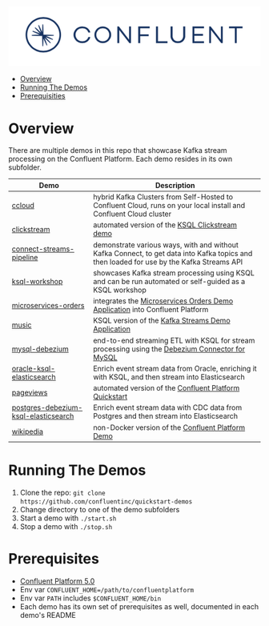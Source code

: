 ![image](images/confluent-logo-300-2.png)

* [Overview](#overview)
* [Running The Demos](#running-the-demos)
* [Prerequisities](#prerequisites)


# Overview

There are multiple demos in this repo that showcase Kafka stream processing on the Confluent Platform.  Each demo resides in its own subfolder.

| Demo                                       | Description 
| ------------------------------------------ | -------------------------------------------------------------------------------- 
| [ccloud](ccloud/README.md)                 | hybrid Kafka Clusters from Self-Hosted to Confluent Cloud, runs on your local install and Confluent Cloud cluster
| [clickstream](clickstream/README.md)       | automated version of the [KSQL Clickstream demo](https://github.com/confluentinc/ksql/blob/master/ksql-clickstream-demo/non-docker-clickstream.md#clickstream-analysis)
| [connect-streams-pipeline](connect-streams-pipeline/README.md) | demonstrate various ways, with and without Kafka Connect, to get data into Kafka topics and then loaded for use by the Kafka Streams API
| [ksql-workshop](ksql-workshop/README.md)   | showcases Kafka stream processing using KSQL and can be run automated or self-guided as a KSQL workshop
| [microservices-orders](microservices-orders/README.md) | integrates the [Microservices Orders Demo Application](https://github.com/confluentinc/kafka-streams-examples/tree/5.0.x/src/main/java/io/confluent/examples/streams/microservices) into Confluent Platform
| [music](music/README.md)                   | KSQL version of the [Kafka Streams Demo Application](https://docs.confluent.io/current/streams/kafka-streams-examples/docs/index.html)
| [mysql-debezium](mysql-debezium/README.md) | end-to-end streaming ETL with KSQL for stream processing using the [Debezium Connector for MySQL](http://debezium.io/docs/connectors/mysql/)
| [oracle-ksql-elasticsearch](oracle-ksql-elasticsearch/README.md) | Enrich event stream data from Oracle, enriching it with KSQL, and then stream into Elasticsearch
| [pageviews](pageviews/README.md)           | automated version of the [Confluent Platform Quickstart](https://docs.confluent.io/current/quickstart.html)
| [postgres-debezium-ksql-elasticsearch](postgres-debezium-ksql-elasticsearch/README.md) | Enrich event stream data with CDC data from Postgres and then stream into Elasticsearch
| [wikipedia](wikipedia/README.md)           | non-Docker version of the [Confluent Platform Demo](https://docs.confluent.io/current/tutorials/cp-demo/docs/index.html)

# Running The Demos

1. Clone the repo: `git clone https://github.com/confluentinc/quickstart-demos`
2. Change directory to one of the demo subfolders
3. Start a demo with `./start.sh`
4. Stop a demo with `./stop.sh`

# Prerequisites

* [Confluent Platform 5.0](https://www.confluent.io/download/)
* Env var `CONFLUENT_HOME=/path/to/confluentplatform`
* Env var `PATH` includes `$CONFLUENT_HOME/bin`
* Each demo has its own set of prerequisites as well, documented in each demo's README
